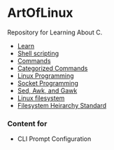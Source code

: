 # ArtOfLinux

Repository for Learning About C.

- [Learn](/docs/ArtOfLinux/categorized-commands/README.md)
- [Shell scripting](/docs/ArtOfLinux/shell-scripting/README.md)
- [Commands](/docs/ArtOfLinux/command/README.md)
- [Categorized Commands](/docs/ArtOfLinux/categorized-commands/README.md)
- [Linux Programming](/docs/ArtOfLinux/linux-programming/README.md)
- [Socket Programming](/docs/ArtOfLinux/socket-programming/README.md)
- [Sed, Awk, and Gawk](/docs/ArtOfLinux/sed-awak/README.md)
- [Linux filesystem](/docs/ArtOfLinux/linux-filesystem//README.md)
- [Filesystem Heirarchy Standard](/docs/ArtOfLinux/linux-fhs/README.md)



### Content for 

- CLI Prompt Configuration